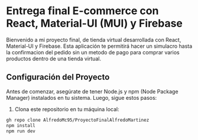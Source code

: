 # Entrega final E-commerce con React, Material-UI (MUI) y Firebase

Bienvenido a mi proyecto final, de tienda virtual desarrollada con React, Material-UI y Firebase. Esta aplicación te permitirá hacer un simulacro hasta la confirmacion del pedido sin un metodo de pago para comprar varios productos dentro de una tienda virtual.

## Configuración del Proyecto

Antes de comenzar, asegúrate de tener Node.js y npm (Node Package Manager) instalados en tu sistema. Luego, sigue estos pasos:

1. Clona este repositorio en tu máquina local:

```bash
gh repo clone AlfredoMc95/ProyectoFinalAlfredoMartinez
npm install
npm run dev
```
